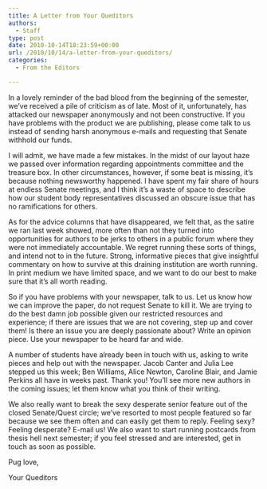 ```yaml
---
title: A Letter from Your Queditors
authors: 
  - Staff
type: post
date: 2010-10-14T18:23:59+00:00
url: /2010/10/14/a-letter-from-your-queditors/
categories:
  - From the Editors

---
```

In a lovely reminder of the bad blood from the beginning of the semester, we’ve received a pile of criticism as of late. Most of it, unfortunately, has attacked our newspaper anonymously and not been constructive. If you have problems with the product we are publishing, please come talk to us instead of sending harsh anonymous e-mails and requesting that Senate withhold our funds.

I will admit, we have made a few mistakes. In the midst of our layout haze we passed over information regarding appointments committee and the treasure box. In other circumstances, however, if some beat is missing, it’s because nothing newsworthy happened. I have spent my fair share of hours at endless Senate meetings, and I think it’s a waste of space to describe how our student body representatives discussed an obscure issue that has no ramifications for others.

As for the advice columns that have disappeared, we felt that, as the satire we ran last week showed, more often than not they turned into opportunities for authors to be jerks to others in a public forum where they were not immediately accountable. We regret running these sorts of things, and intend not to in the future. Strong, informative pieces that give insightful commentary on how to survive at this draining institution are worth running. In print medium we have limited space, and we want to do our best to make sure that it’s all worth reading.

So if you have problems with your newspaper, talk to us. Let us know how we can improve the paper, do not request Senate to kill it. We are trying to do the best damn job possible given our restricted resources and experience; if there are issues that we are not covering, step up and cover them! Is there an issue you are deeply passionate about? Write an opinion piece. Use your newspaper to be heard far and wide.

A number of students have already been in touch with us, asking to write pieces and help out with the newspaper. Jacob Canter and Julia Lee stepped us this week; Ben Williams, Alice Newton, Caroline Blair, and Jamie Perkins all have in weeks past. Thank you! You’ll see more new authors in the coming issues; let them know what you think of their writing.

We also really want to break the sexy desperate senior feature out of the closed Senate/Quest circle; we’ve resorted to most people featured so far because we see them often and can easily get them to reply. Feeling sexy? Feeling desperate? E-mail us! We also want to start running postcards from thesis hell next semester; if you feel stressed and are interested, get in touch as soon as possible.

Pug love,
  
Your Queditors